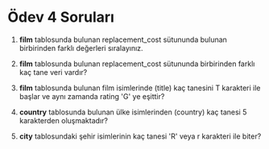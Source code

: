 # Ödev 4 Soruları

1. **film** tablosunda bulunan replacement_cost sütununda bulunan birbirinden farklı değerleri sıralayınız.

2. **film** tablosunda bulunan replacement_cost sütununda birbirinden farklı kaç tane veri vardır?

3. **film** tablosunda bulunan film isimlerinde (title) kaç tanesini T karakteri ile başlar ve aynı zamanda rating 'G' ye eşittir?

4. **country** tablosunda bulunan ülke isimlerinden (country) kaç tanesi 5 karakterden oluşmaktadır?

5. **city** tablosundaki şehir isimlerinin kaç tanesi 'R' veya r karakteri ile biter?